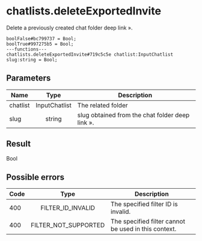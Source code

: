 # chatlists.deleteExportedInvite
Delete a previously created chat folder deep link ».

```
boolFalse#bc799737 = Bool;
boolTrue#997275b5 = Bool;
---functions---
chatlists.deleteExportedInvite#719c5c5e chatlist:InputChatlist slug:string = Bool;
```

## Parameters
| Name | Type | Description |
| ---- | :----: | ----------- |
| chatlist | InputChatlist | The related folder |
| slug | string | slug obtained from the chat folder deep link ». |


## Result
Bool

## Possible errors
| Code | Type | Description |
| ---- | :----: | ----------- |
| 400 | FILTER_ID_INVALID | The specified filter ID is invalid. |
| 400 | FILTER_NOT_SUPPORTED | The specified filter cannot be used in this context. |

